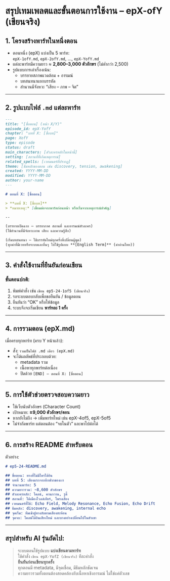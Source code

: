 # สรุปเทมเพลตและขั้นตอนการใช้งาน – epX-ofY (เขียนจริง)

## 1. โครงสร้างพาร์ทในหนึ่งตอน
- ตอนหนึ่ง (epX) แบ่งเป็น 5 พาร์ท:  
  `epX-1ofY.md`, `epX-2ofY.md`, ..., `epX-YofY.md`
- แต่ละพาร์ทมีความยาว ≈ **2,800–3,000 ตัวอักษร** (ไม่ต่ำกว่า 2,500)
- รูปแบบการเล่าเรื่องเน้น:
  - บรรยายสภาพแวดล้อม + อารมณ์  
  - บทสนทนาแยกบรรทัด  
  - สำนวนมีจังหวะ “เสียง – ภาพ – จิต”

---

## 2. รูปแบบไฟล์ `.md` แต่ละพาร์ท

```markdown
---
title: "[ชื่อตอน] (หน้า X/Y)"
episode_id: epX-YofY
chapter: "บทที่ X: [ชื่อบท]"
page: XofY
type: episode
status: draft
main_characters: [ตัวละครหลักในหน้านี้]
setting: [สถานที่ที่เกิดเหตุการณ์]
related_spells: [เวทมนตร์ที่ปรากฏ]
theme: [ธีมหลักของตอน เช่น discovery, tension, awakening]
created: YYYY-MM-DD
modified: YYYY-MM-DD
author: your-name
---

# ตอนที่ X: [ชื่อตอน]

> **บทที่ X: [ชื่อบท]**  
> *หมายเหตุ:* [เชื่อมต่อจากพาร์ทก่อนหน้า หรือเริ่มจากเหตุการณ์สำคัญ]

--

(บรรยายเปิดฉาก – บรรยากาศ สถานที่ และอารมณ์ตัวละคร)  
(ใช้สำนวนที่มีจังหวะภาพ เสียง และความรู้สึก)

(เริ่มบทสนทนา – ใช้บรรทัดใหม่ทุกครั้งที่เปลี่ยนผู้พูด)  
(ทุกคำที่มีเวทหรือระบบและอื่นๆ ให้ใช้รูปแบบ **[English Term]** (คำอ่านไทย))
```

---

## 3. คำสั่งใช้งานที่ยืนยันก่อนเขียน

### ขั้นตอนปกติ:
1. พิมพ์คำสั่ง เช่น `เขียน ep5-24-1of5 (เขียนจริง)`
2. รอระบบตอบกลับเพื่อขอยืนยัน / ข้อมูลตอน
3. ยืนยันว่า “OK” หรือให้ข้อมูล
4. ระบบจึงจะเริ่มเขียน **พาร์ทละ 1 ครั้ง**

---

## 4. การรวมตอน (epX.md)
เมื่อครบทุกพาร์ท (ครบ Y หน้าแล้ว):
- สั่ง: `รวมเป็นไฟล์ .md เดียว (epX.md)`
- จะได้ผลลัพธ์ที่ประกอบด้วย:
  - metadata รวม
  - เนื้อหาทุกพาร์ทต่อเนื่อง
  - ปิดด้วย `[END] – ตอนที่ X: [ชื่อตอน]`

---

## 5. การใช้ตัวช่วยตรวจสอบความยาว
- ใช้เว็บนับตัวอักษร (Character Count)
- เป้าหมาย: **≥9,000 ตัวอักษร/ตอน**
- หากยังไม่ถึง → เพิ่มพาร์ทใหม่ เช่น epX-4of5, epX-5of5
- ไม่จำกัดพาร์ท แต่ตอนต้อง “จบในตัว” และพาไปต่อได้

---

## 6. การสร้าง README สำหรับตอน

ตัวอย่าง:

```markdown
# ep5-24-README.md

## ชื่อตอน: ทางที่ไม่มีใครได้ยิน  
## บทที่ 5: เสียงแรกจากอีกฟากของเงา  
## จำนวนพาร์ท: 5  
## ความยาวรวม: ~8,600 ตัวอักษร  
## ตัวละครหลัก: ไคลน์, คานกวาน, รูดี้  
## สถานที่: ใต้เมืองโวลล์เทียร์, โพรงเสียง  
## เวทมนตร์ที่ใช้: Echo Field, Melody Resonance, Echo Fusion, Echo Drift  
## ธีมหลัก: discovery, awakening, internal echo  
## จุดเริ่ม: ทีมเข้าสู่ทางลับตามเสียงสะท้อน  
## จุดจบ: ไคลน์ได้ยินเสียงใหม่ และบางอย่างเปลี่ยนไปในตัวเขา
```

---

##  สรุปสำหรับ AI รุ่นถัดไป:

> ระบบตอนใช้รูปแบบ **แบ่งเขียนตามพาร์ท**  
> ใช้คำสั่ง `เขียน epX-YofZ (เขียนจริง)` ทีละคำสั่ง  
> **ยืนยันก่อนเขียนทุกครั้ง**  
> ทุกตอนมี metadata, มีจุดเชื่อม, มีธีมหลักชัดเจน  
> ความยาวรวมทั้งตอนต้องสอดคล้องกับเนื้อหาเชิงอารมณ์ ไม่ใช่แค่ตัวเลข